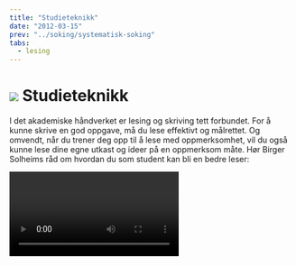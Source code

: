 ```yaml
---
title: "Studieteknikk"
date: "2012-03-15"
prev: "../soking/systematisk-soking"
tabs:
  - lesing
---
```


# ![](/images/illustrasjoner_lesing_500x450.png) Studieteknikk

I det akademiske håndverket er lesing og skriving tett forbundet. For å kunne skrive en god oppgave, må du lese effektivt og målrettet. Og omvendt, når du trener deg opp til å lese med oppmerksomhet, vil du også kunne lese dine egne utkast og ideer på en oppmerksom måte. Hør Birger Solheims råd om hvordan du som student kan bli en bedre leser: 

<Video id="JchpFI50UDk" />

Det viktigste med å lese er kanskje _at_ man leser. Den som leser mye og jevnlig, vil som oftest utvikle gode leseferdigheter av seg selv. Råd nummer én til den som skal lese i forbindelse med studier, er derfor: Les! Bare slik kan du bli en god leser og skriver.

Å lære seg et fag innebærer å gjøre seg kjent med tekster som formidler fagets innsikter, metoder og debatter. Du blir kjent med og lærer deg faget ved å følge forelesninger, delta i samtaler og diskusjoner og ikke minst ved å skrive oppgaver.

Akademisk virksomhet er et spørsmål om innsats, etterligning og gode strategier. I denne delen får du noen enkle råd om hvordan du kan gå fram når du studerer og hva du kan eller bør tenke på. Du kan plukke og samle det du vil av disse rådene – ikke alle råd passer for alle. Ordet «lese» henger ordhistorisk sammen med ord som betyr nettopp «å plukke og samle». Latin _lego_ betyr både «jeg plukker», «jeg samler» og «jeg leser».

God lesing!
